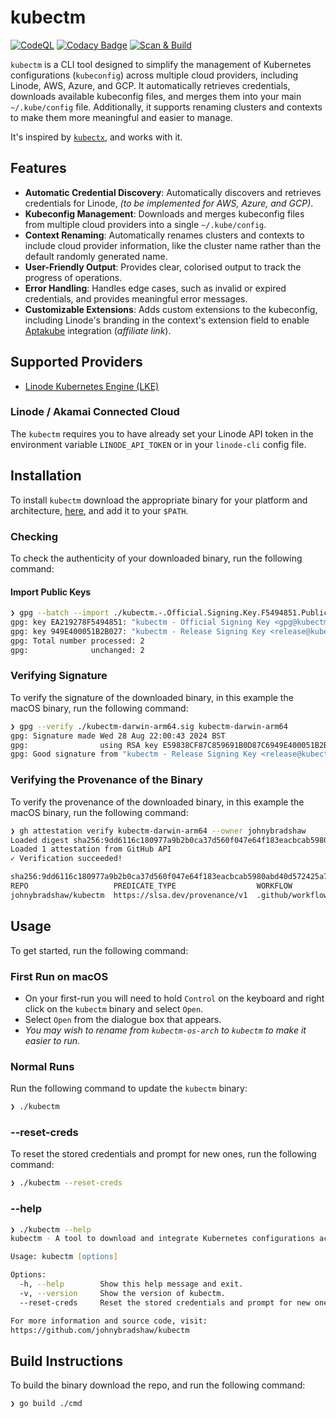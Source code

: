 # kubectm

[![CodeQL](https://github.com/johnybradshaw/kubectm/actions/workflows/github-code-scanning/codeql/badge.svg)](https://github.com/johnybradshaw/kubectm/actions/workflows/github-code-scanning/codeql) [![Codacy Badge](https://app.codacy.com/project/badge/Grade/6b136cf3913f4f08a62ad67ff78de949)](https://app.codacy.com/gh/johnybradshaw/kubectm/dashboard?utm_source=gh&utm_medium=referral&utm_content=&utm_campaign=Badge_grade) [![Scan & Build](https://github.com/johnybradshaw/kubectm/actions/workflows/build.yml/badge.svg)](https://github.com/johnybradshaw/kubectm/actions/workflows/build.yml) 

`kubectm` is a CLI tool designed to simplify the management of Kubernetes configurations (`kubeconfig`) across multiple cloud providers, including Linode, AWS, Azure, and GCP. It automatically retrieves credentials, downloads available kubeconfig files, and merges them into your main `~/.kube/config` file. Additionally, it supports renaming clusters and contexts to make them more meaningful and easier to manage.

It's inspired by [`kubectx`](https://github.com/ahmetb/kubectx), and works with it.

## Features

- **Automatic Credential Discovery**: Automatically discovers and retrieves credentials for Linode, *(to be implemented for AWS, Azure, and GCP)*.
- **Kubeconfig Management**: Downloads and merges kubeconfig files from multiple cloud providers into a single `~/.kube/config`.
- **Context Renaming**: Automatically renames clusters and contexts to include cloud provider information, like the cluster name rather than the default randomly generated name.
- **User-Friendly Output**: Provides clear, colorised output to track the progress of operations.
- **Error Handling**: Handles edge cases, such as invalid or expired credentials, and provides meaningful error messages.
- **Customizable Extensions**: Adds custom extensions to the kubeconfig, including Linode's branding in the context's extension field to enable [Aptakube](https://aptakube.com/?ref=johnybradshaw) integration (*affiliate link*).

## Supported Providers

- [Linode Kubernetes Engine (LKE)](https://www.linode.com/products/kubernetes/?utm_medium=website&utm_source=github-johnybradshaw)

### Linode / Akamai Connected Cloud

The `kubectm` requires you to have already set your Linode API token in the environment variable `LINODE_API_TOKEN` or in your `linode-cli` config file.

## Installation

To install `kubectm` download the appropriate binary for your platform and architecture, [here](https://github.com/johnybradshaw/kubectm/releases/latest), and add it to your `$PATH`.

### Checking

To check the authenticity of your downloaded binary, run the following command:

#### Import Public Keys

```zsh
❯ gpg --batch --import ./kubectm.-.Official.Signing.Key.F5494851.Public.asc kubectm.-.Release.Signing.Key.51B2B027.Public.asc
gpg: key EA219278F5494851: "kubectm - Official Signing Key <gpg@kubectm.app>" not changed
gpg: key 949E400051B2B027: "kubectm - Release Signing Key <release@kubectm.app>" not changed
gpg: Total number processed: 2
gpg:              unchanged: 2
```

### Verifying Signature

To verify the signature of the downloaded binary, in this example the macOS binary, run the following command:

```zsh
❯ gpg --verify ./kubectm-darwin-arm64.sig kubectm-darwin-arm64
gpg: Signature made Wed 28 Aug 22:00:43 2024 BST
gpg:                using RSA key E59838CF87C859691B0D87C6949E400051B2B027
gpg: Good signature from "kubectm - Release Signing Key <release@kubectm.app>" [ultimate]
```

### Verifying the Provenance of the Binary

To verify the provenance of the downloaded binary, in this example the macOS binary, run the following command:

```zsh
❯ gh attestation verify kubectm-darwin-arm64 --owner johnybradshaw
Loaded digest sha256:9dd6116c180977a9b2b0ca37d560f047e64f183eacbcab5980abd40d572425a7 for file://kubectm-darwin-arm64
Loaded 1 attestation from GitHub API
✓ Verification succeeded!

sha256:9dd6116c180977a9b2b0ca37d560f047e64f183eacbcab5980abd40d572425a7 was attested by:
REPO                   PREDICATE_TYPE                  WORKFLOW
johnybradshaw/kubectm  https://slsa.dev/provenance/v1  .github/workflows/release.yml@refs/heads/main
```

## Usage

To get started, run the following command:

### First Run on macOS

- On your first-run you will need to hold `Control` on the keyboard and right click on the `kubectm` binary and select `Open`.
- Select `Open` from the dialogue box that appears.
- *You may wish to rename from `kubectm-os-arch` to `kubectm` to make it easier to run.*

### Normal Runs

Run the following command to update the `kubectm` binary:

```zsh
❯ ./kubectm
```

### --reset-creds

To reset the stored credentials and prompt for new ones, run the following command:

```zsh
❯ ./kubectm --reset-creds
```

### --help

```zsh
❯ ./kubectm --help
kubectm - A tool to download and integrate Kubernetes configurations across multiple cloud providers.

Usage: kubectm [options]

Options:
  -h, --help        Show this help message and exit.
  -v, --version     Show the version of kubectm.
  --reset-creds     Reset the stored credentials and prompt for new ones.

For more information and source code, visit:
https://github.com/johnybradshaw/kubectm
```

## Build Instructions

To build the binary download the repo, and run the following command:

```zsh
❯ go build ./cmd
```

